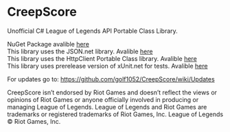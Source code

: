 CreepScore
==========

Unofficial C# League of Legends API Portable Class Library.

NuGet Package avalible [here](https://www.nuget.org/packages/Creep.Score/0.1.0)  
This library uses the JSON.net library. Avalible [here](http://james.newtonking.com/json)  
This library uses the HttpClient Portable Class library. Avalible [here](https://www.nuget.org/packages/Microsoft.Net.Http)  
This library uses prerelease version of xUnit.net for tests. Avalible [here](http://www.nuget.org/packages/xunit/)  

For updates go to: https://github.com/golf1052/CreepScore/wiki/Updates

CreepScore isn’t endorsed by Riot Games and doesn’t reflect the views or opinions of Riot Games or anyone officially involved in producing or managing League of Legends. League of Legends and Riot Games are trademarks or registered trademarks of Riot Games, Inc. League of Legends © Riot Games, Inc.
